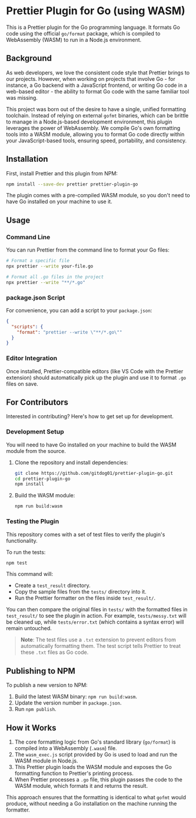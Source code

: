 # Prettier Plugin for Go (using WASM)

This is a Prettier plugin for the Go programming language. It formats Go code using the official `go/format` package, which is compiled to WebAssembly (WASM) to run in a Node.js environment.

## Background

As web developers, we love the consistent code style that Prettier brings to our projects. However, when working on projects that involve Go - for instance, a Go backend with a JavaScript frontend, or writing Go code in a web-based editor - the ability to format Go code with the same familiar tool was missing.

This project was born out of the desire to have a single, unified formatting toolchain. Instead of relying on external `gofmt` binaries, which can be brittle to manage in a Node.js-based development environment, this plugin leverages the power of WebAssembly. We compile Go's own formatting tools into a WASM module, allowing you to format Go code directly within your JavaScript-based tools, ensuring speed, portability, and consistency.

## Installation

First, install Prettier and this plugin from NPM:

```bash
npm install --save-dev prettier prettier-plugin-go
```

The plugin comes with a pre-compiled WASM module, so you don't need to have Go installed on your machine to use it.

## Usage

### Command Line

You can run Prettier from the command line to format your Go files:

```bash
# Format a specific file
npx prettier --write your-file.go

# Format all .go files in the project
npx prettier --write "**/*.go"
```

### package.json Script

For convenience, you can add a script to your `package.json`:

```json
{
  "scripts": {
    "format": "prettier --write \"**/*.go\""
  }
}
```

### Editor Integration

Once installed, Prettier-compatible editors (like VS Code with the Prettier extension) should automatically pick up the plugin and use it to format `.go` files on save.

## For Contributors

Interested in contributing? Here's how to get set up for development.

### Development Setup

You will need to have Go installed on your machine to build the WASM module from the source.

1.  Clone the repository and install dependencies:
    ```bash
    git clone https://github.com/gitdog01/prettier-plugin-go.git
    cd prettier-plugin-go
    npm install
    ```

2.  Build the WASM module:
    ```bash
    npm run build:wasm
    ```

### Testing the Plugin

This repository comes with a set of test files to verify the plugin's functionality.

To run the tests:

```bash
npm test
```

This command will:
- Create a `test_result` directory.
- Copy the sample files from the `tests/` directory into it.
- Run the Prettier formatter on the files inside `test_result/`.

You can then compare the original files in `tests/` with the formatted files in `test_result/` to see the plugin in action. For example, `tests/messy.txt` will be cleaned up, while `tests/error.txt` (which contains a syntax error) will remain untouched.

> **Note**: The test files use a `.txt` extension to prevent editors from automatically formatting them. The test script tells Prettier to treat these `.txt` files as Go code.

## Publishing to NPM

To publish a new version to NPM:

1.  Build the latest WASM binary: `npm run build:wasm`.
2.  Update the version number in `package.json`.
3.  Run `npm publish`.

## How it Works

1.  The core formatting logic from Go's standard library (`go/format`) is compiled into a WebAssembly (`.wasm`) file.
2.  The `wasm_exec.js` script provided by Go is used to load and run the WASM module in Node.js.
3.  This Prettier plugin loads the WASM module and exposes the Go formatting function to Prettier's printing process.
4.  When Prettier processes a `.go` file, this plugin passes the code to the WASM module, which formats it and returns the result.

This approach ensures that the formatting is identical to what `gofmt` would produce, without needing a Go installation on the machine running the formatter.
